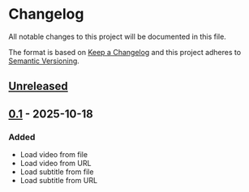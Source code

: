 # Changelog
All notable changes to this project will be documented in this file.

The format is based on [Keep a Changelog](http://keepachangelog.com/en/1.0.0/)
and this project adheres to [Semantic Versioning](http://semver.org/spec/v2.0.0.html).

## [Unreleased]
## [0.1] - 2025-10-18
### Added
- Load video from file
- Load video from URL
- Load subtitle from file
- Load subtitle from URL


[Unreleased]: https://github.com/sepandhaghighi/neovid/compare/v0.1...main
[0.1]: https://github.com/sepandhaghighi/neovid/compare/157a4dd...v0.1
